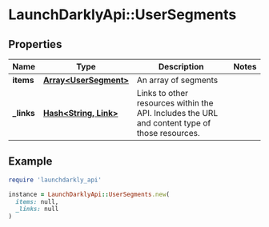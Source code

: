 # LaunchDarklyApi::UserSegments

## Properties

| Name | Type | Description | Notes |
| ---- | ---- | ----------- | ----- |
| **items** | [**Array&lt;UserSegment&gt;**](UserSegment.md) | An array of segments |  |
| **_links** | [**Hash&lt;String, Link&gt;**](Link.md) | Links to other resources within the API. Includes the URL and content type of those resources. |  |

## Example

```ruby
require 'launchdarkly_api'

instance = LaunchDarklyApi::UserSegments.new(
  items: null,
  _links: null
)
```


